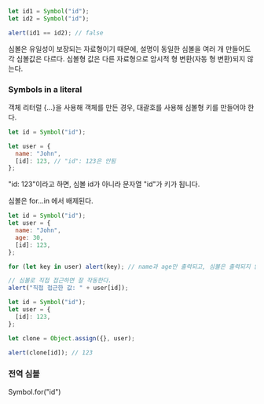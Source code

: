 ```js
let id1 = Symbol("id");
let id2 = Symbol("id");

alert(id1 == id2); // false
```

심볼은 유일성이 보장되는 자료형이기 때문에, 설명이 동일한 심볼을 여러 개 만들어도 각 심볼값은 다르다.
심볼형 값은 다른 자료형으로 암시적 형 변환(자동 형 변환)되지 않는다.

### Symbols in a literal

객체 리터럴 {...}을 사용해 객체를 만든 경우, 대괄호를 사용해 심볼형 키를 만들어야 한다.

```js
let id = Symbol("id");

let user = {
  name: "John",
  [id]: 123, // "id": 123은 안됨
};
```

"id: 123"이라고 하면, 심볼 id가 아니라 문자열 "id"가 키가 됩니다.

심볼은 for…in 에서 배제된다.

```js
let id = Symbol("id");
let user = {
  name: "John",
  age: 30,
  [id]: 123,
};

for (let key in user) alert(key); // name과 age만 출력되고, 심볼은 출력되지 않는다.

// 심볼로 직접 접근하면 잘 작동한다.
alert("직접 접근한 값: " + user[id]);
```

```js
let id = Symbol("id");
let user = {
  [id]: 123,
};

let clone = Object.assign({}, user);

alert(clone[id]); // 123
```

### 전역 심볼

Symbol.for("id")
